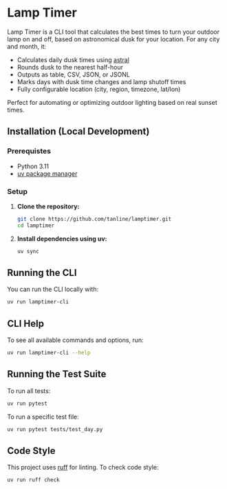 # Lamp Timer

Lamp Timer is a CLI tool that calculates the best times to turn your outdoor lamp on and off, based on astronomical dusk for your location. For any city and month, it:

- Calculates daily dusk times using [astral](https://github.com/sffjunkie/astral)
- Rounds dusk to the nearest half-hour
- Outputs as table, CSV, JSON, or JSONL
- Marks days with dusk time changes and lamp shutoff times
- Fully configurable location (city, region, timezone, lat/lon)

Perfect for automating or optimizing outdoor lighting based on real sunset times.

## Installation (Local Development)

### Prerequistes
- Python 3.11
- [uv package manager](https://github.com/astral-sh/uv)

### Setup

1. **Clone the repository:**
   ```bash
   git clone https://github.com/tanline/lamptimer.git
   cd lamptimer
   ```

2. **Install dependencies using uv:**
   ```bash
   uv sync
   ```

## Running the CLI

You can run the CLI locally with:
```bash
uv run lamptimer-cli
```

## CLI Help

To see all available commands and options, run:
```bash
uv run lamptimer-cli --help
```

## Running the Test Suite

To run all tests:
```bash
uv run pytest
```

To run a specific test file:
```bash
uv run pytest tests/test_day.py
```

## Code Style

This project uses [ruff](https://github.com/astral-sh/ruff) for linting. To check code style:
```bash
uv run ruff check
```
